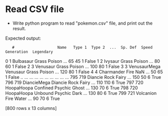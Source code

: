 # Read CSV file

* Write python program to read "pokemon.csv" file, and print out the result.

Expected output:

       #                   Name   Type 1  Type 2  ...  Sp. Def  Speed  Generation  Legendary
0      1              Bulbasaur    Grass  Poison  ...       65     45           1      False
1      2                Ivysaur    Grass  Poison  ...       80     60           1      False
2      3               Venusaur    Grass  Poison  ...      100     80           1      False
3      3  VenusaurMega Venusaur    Grass  Poison  ...      120     80           1      False
4      4             Charmander     Fire     NaN  ...       50     65           1      False
..   ...                    ...      ...     ...  ...      ...    ...         ...        ...
795  719                Diancie     Rock   Fairy  ...      150     50           6       True
796  719    DiancieMega Diancie     Rock   Fairy  ...      110    110           6       True
797  720    HoopaHoopa Confined  Psychic   Ghost  ...      130     70           6       True
798  720     HoopaHoopa Unbound  Psychic    Dark  ...      130     80           6       True
799  721              Volcanion     Fire   Water  ...       90     70           6       True

[800 rows x 13 columns]